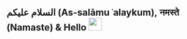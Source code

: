 <h2 dir="ltr">السلام عليكم (As-salāmu ʿalaykum), नमस्ते (Namaste) & Hello <img src="https://raw.githubusercontent.com/MartinHeinz/MartinHeinz/master/wave.gif"  width="30"></h2>
